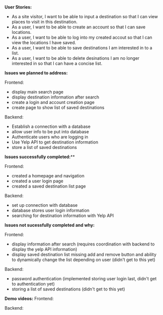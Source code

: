 **User Stories:**
- As a site visitor, I want to be able to input a destination so that I can view places to visit in this destination.
- As a user, I want to be able to create an account so that I can save locations.
- As a user, I want to be able to log into my created accout so that I can view the locations I have saved.
- As a user, I want to be able to save destinations I am interested in to a list.
- As a user, I want to be able to delete desinations I am no longer interested in so that I can have a concise list.


**Issues we planned to address:**

Frontend:
- display main search page 
- display destination information after search
- create a login and account creation page
- create page to show list of saved destinations

Backend:
- Establish a connection with a database 
- allow user info to be put into database
- Authenticate users who are logging in
- Use Yelp API to get destination information
- store a list of saved destinations

**Issues successfully completed:****

Frontend:
- created a homepage and navigation
- created a user login page
- created a saved destination list page

Backend:
- set up connection with database
- database stores user login information
- searching for destination information with Yelp API


**Issues not sucessfully completed and why:**

Frontend:
- display information after search (requires coordination with backend to display the yelp API information)
- display saved destination list missing add and remove button and ability to dynamically change the list depending on user (didn't get to this yet)

Backend:
- password authentication (implemented storing user login last, didn't get to authentication yet)
- storing a list of saved destinations (didn't get to this yet)


**Demo videos:**
Frontend:

Backend:
